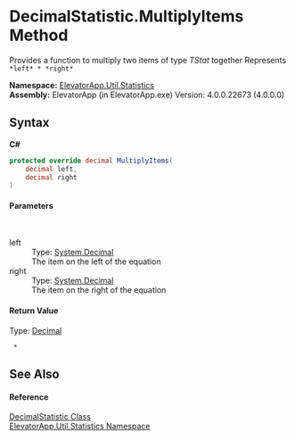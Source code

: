 # DecimalStatistic.MultiplyItems Method 
 

Provides a function to multiply two items of type *TStat* together 
Represents `*left* * *right*`


**Namespace:**&nbsp;<a href="N_ElevatorApp_Util_Statistics">ElevatorApp.Util.Statistics</a><br />**Assembly:**&nbsp;ElevatorApp (in ElevatorApp.exe) Version: 4.0.0.22673 (4.0.0.0)

## Syntax

**C#**<br />
``` C#
protected override decimal MultiplyItems(
	decimal left,
	decimal right
)
```


#### Parameters
&nbsp;<dl><dt>left</dt><dd>Type: <a href="http://msdn2.microsoft.com/en-us/library/1k2e8atx" target="_blank">System.Decimal</a><br />The item on the left of the equation</dd><dt>right</dt><dd>Type: <a href="http://msdn2.microsoft.com/en-us/library/1k2e8atx" target="_blank">System.Decimal</a><br />The item on the right of the equation</dd></dl>

#### Return Value
Type: <a href="http://msdn2.microsoft.com/en-us/library/1k2e8atx" target="_blank">Decimal</a><br />
```
 * 
```


## See Also


#### Reference
<a href="T_ElevatorApp_Util_Statistics_DecimalStatistic">DecimalStatistic Class</a><br /><a href="N_ElevatorApp_Util_Statistics">ElevatorApp.Util.Statistics Namespace</a><br />